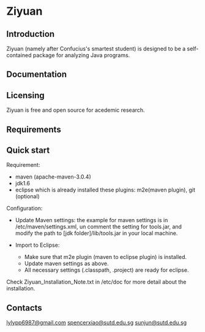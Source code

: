 Ziyuan
=====
Introduction
------------
Ziyuan (namely after Confucius's smartest student) is designed to be a self-contained package for analyzing Java programs.

Documentation
-------------


Licensing
---------
Ziyuan is free and open source for acedemic research.    
  
Requirements
------------


Quick start
------------
Requirement:
- maven (apache-maven-3.0.4)
- jdk1.6
- eclipse which is already installed these plugins: m2e(maven plugin), git (optional)

Configuration:
- Update Maven settings: the example for maven settings is in /etc/maven/settings.xml,
un comment the setting for tools.jar, and modify the path to [jdk folder]/lib/tools.jar in your local machine.
        <!-- 			<properties> -->
				<!-- 				<toolsjar>[../jdk1.6.../lib/tools.jar</toolsjar> -->
				<!-- 				<toolsjar-version>1.6...</toolsjar-version> -->
				<!-- 			</properties> -->

- Import to Eclipse:
	- Make sure that m2e plugin (maven to eclipse plugin) is installed.
	- Update maven settings as above.
	- All necessary settings (.classpath, .project) are ready for eclipse. 

Check Ziyuan_Installation_Note.txt in /etc/doc for more detail about the installation.

Contacts
--------
lylypp6987@gmail.com
spencerxiao@sutd.edu.sg
sunjun@sutd.edu.sg
